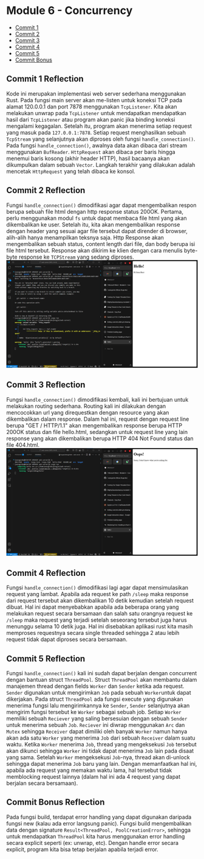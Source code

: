 # Module 6 - Concurrency

- [Commit 1](#commit-1-reflection)
- [Commit 2](#commit-2-reflection)
- [Commit 3](#commit-3-reflection)
- [Commit 4](#commit-4-reflection)
- [Commit 5](#commit-5-reflection)
- [Commit Bonus](#commit-bonus-reflection)

## Commit 1 Reflection
Kode ini merupakan implementasi web server sederhana menggunakan Rust. Pada fungsi main server akan me-listen untuk koneksi TCP pada alamat 120.0.0.1 dan port 7878 menggunakan `TcpListener`. Kita akan melakukan unwrap pada `TcpListener` untuk mendapatkan mendapatkan hasil dari `TcpListener` atau program akan panic jika binding koneksi mengalami kegagalan. Setelah itu, program akan menerima setiap request yang masuk pada `127.0.0.1:7878`. Setiap request menghasilkan sebuah `TcpStream` yang selanjutnya akan diproses oleh fungsi `handle_connection()`. Pada fungsi `handle_connection()`, awalnya data akan dibaca dari stream menggunakan `BufReader`. `HttpRequest` akan dibaca per baris hingga menemui baris kosong (akhir header HTTP), hasil bacaanya akan dikumpulkan dalam sebuah `Vector`. Langkah terakhir yang dilakukan adalah mencetak `HttpRequest` yang telah dibaca ke konsol.

## Commit 2 Reflection 
Fungsi `handle_connection()` dimodifikasi agar dapat mengembalikan respon berupa sebuah file html dengan http response status 200OK. Pertama, perlu menggunakan modul `fs` untuk dapat membaca file html yang akan dikembalikan ke user. Setelah itu, kita akan mengembalikan response dengan header yang sesuai agar file tersebut dapat dirender di browser, alih-alih hanya menampilkan teksnya saja. Http Response akan mengembalikan sebuah status, content length dari file, dan body berupa isi file html tersebut. Response akan dikirim ke klien dengan cara menulis byte-byte response ke `TCPStream` yang sedang diproses.
![](./assets/commit-2.png)

## Commit 3 Reflection
Fungsi `handle_connection()` dimodifikasi kembali, kali ini bertujuan untuk melakukan routing sederhana. Routing kali ini dilakukan dengan mencocokkan url yang direquestkan dengan resource yang akan dikembalikan dalam response. Dalam hal ini, request dengan request line berupa "GET / HTTP/1.1" akan mengembalikan response berupa HTTP 200OK status dan file hello.html, sedangkan untuk request line yang lain response yang akan dikembalikan berupa HTTP 404 Not Found status dan file 404.html.
![](./assets/commit-3.png)

## Commit 4 Reflection
Fungsi `handle_connection()` dimodifikasi lagi agar dapat mensimulasikan request yang lambat. Apabila ada request ke path `/sleep` maka response dari request tersebut akan dikembalikan 10 detik kemudian setelah request dibuat. Hal ini dapat menyebabkan apabila ada beberapa orang yang melakukan request secara bersamaan dan salah satu orangnya request ke `/sleep` maka request yang terjadi setelah seseorang tersebut juga harus menunggu selama 10 detik juga. Hal ini disebabkan aplikasi rust kita masih memproses requestnya secara single threaded sehingga 2 atau lebih request tidak dapat diproses secara bersamaan.

## Commit 5 Reflection
Fungsi `handle_connection()` kali ini sudah dapat berjalan dengan concurrent dengan bantuan struct `ThreadPool`. Struct `ThreadPool` akan membantu dalam manajemen thread dengan fields `Worker` dan `Sender` ketika ada request. `Sender` digunakan untuk mengirimkan `Job` pada sebuah `Worker`untuk dapat dikerjakan. Pada struct `ThreadPool` ada fungsi execute yang digunakan menerima fungsi lalu mengirimkannya ke `Sender`, `Sender` selanjutnya akan mengirim fungsi tersebut ke `Worker` sebagai sebuah job. Setiap `Worker` memiliki sebuah `Reciever` yang saling bersesuian dengan sebuah `Sender` untuk menerima sebuah `Job`. `Reciever` ini diwrap menggunakan `Arc` dan `Mutex` sehingga `Receiver` dapat dimiliki oleh banyak `Worker` namun hanya akan ada satu `Worker` yang menerima `Job` dari sebuah `Receiver` dalam suatu waktu. Ketika `Worker` menerima `Job`, thread yang mengeksekusi `Job` tersebut akan dikunci sehingga `Worker` ini tidak dapat menerima `Job` lain pada disaat yang sama. Setelah `Worker` mengeksekusi `Job`-nya, thread akan di-unlock sehingga dapat menerima `Job` baru yang lain. Dengan memanfaatkan hal ini, apabila ada request yang memakan waktu lama, hal tersebut tidak memblocking request lainnya (dalam hal ini ada 4 request yang dapat berjalan secara bersamaan).

## Commit Bonus Reflection
Pada fungsi build, terdapat error handling yang dapat digunakan daripada fungsi new (kalau ada error langsung panic). Fungsi build mengembalikan data dengan signature `Result<ThreadPool, PoolCreationError>`, sehingga untuk mendapatkan `ThreadPool` kita harus menggunakan error handling secara explicit seperti (ex: unwrap, etc). Dengan handle error secara explicit, program kita bisa tetap berjalan apabila terjadi error.

